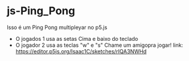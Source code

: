 # js-Ping_Pong
 Isso é um Ping Pong multipleyar no p5.js
 - O jogados 1 usa as setas Cima e baixo do teclado
 - O jogador 2 usa as teclas "w" e "s"
   Chame um amigopra jogar!
link: https://editor.p5js.org/Isaac1C/sketches/rIQA3NWHd
